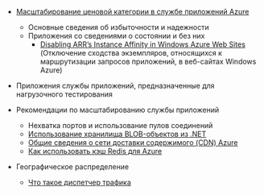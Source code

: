 * [Масштабирование ценовой категории в службе приложений Azure](../app-service/app-service-scale.md)
	* Основные сведения об избыточности и надежности
	* Приложения со сведениями о состоянии и без них
		* [Disabling ARR’s Instance Affinity in Windows Azure Web Sites](/blog/disabling-arrs-instance-affinity-in-windows-azure-web-sites/) (Отключение сходства экземпляров, относящихся к маршрутизации запросов приложений, в веб-сайтах Windows Azure)

* Приложения службы приложений, предназначенные для нагрузочного тестирования

* Рекомендации по масштабированию службы приложений
	* Нехватка портов и использование пулов соединений
	* [Использование хранилища BLOB-объектов из .NET](../storage/storage-dotnet-how-to-use-blobs.md)
	* [Общие сведения о сети доставки содержимого (CDN) Azure](../cdn/cdn-overview.md)
	* [Как использовать кэш Redis для Azure](../redis-cache/cache-dotnet-how-to-use-azure-redis-cache.md)
		
* Географическое распределение
	* [Что такое диспетчер трафика](../traffic-manager/traffic-manager-overview.md)

<!---HONumber=AcomDC_0121_2016-->